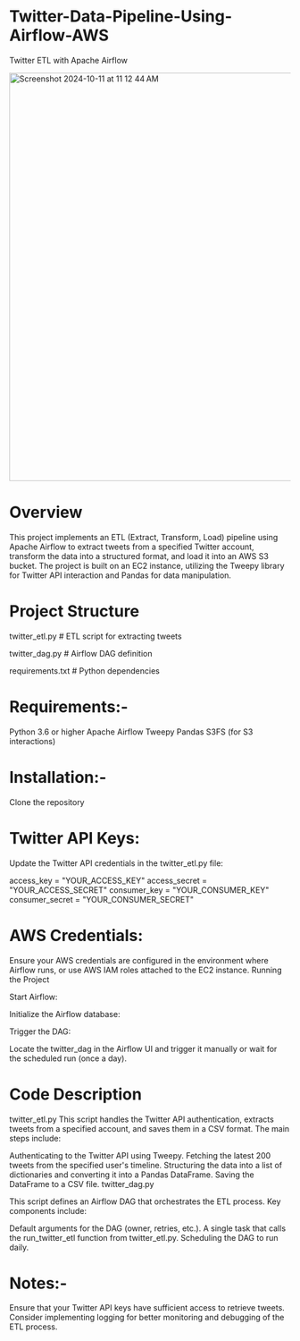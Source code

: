 
# Twitter-Data-Pipeline-Using-Airflow-AWS

Twitter ETL with Apache Airflow

<img width="730" alt="Screenshot 2024-10-11 at 11 12 44 AM" src="https://github.com/user-attachments/assets/d5e8c680-aeea-4eda-81f1-9710c7cfda56">


# Overview

This project implements an ETL (Extract, Transform, Load) pipeline using Apache Airflow to extract tweets from a specified Twitter account, transform the data into a structured format, and load it into an AWS S3 bucket. The project is built on an EC2 instance, utilizing the Tweepy library for Twitter API interaction and Pandas for data manipulation.

# Project Structure

twitter_etl.py        # ETL script for extracting tweets

twitter_dag.py        # Airflow DAG definition

requirements.txt       # Python dependencies

# Requirements:-
Python 3.6 or higher
Apache Airflow
Tweepy
Pandas
S3FS (for S3 interactions)

# Installation:-
Clone the repository

# Twitter API Keys:

Update the Twitter API credentials in the twitter_etl.py file:

access_key = "YOUR_ACCESS_KEY"
access_secret = "YOUR_ACCESS_SECRET"
consumer_key = "YOUR_CONSUMER_KEY"
consumer_secret = "YOUR_CONSUMER_SECRET"

# AWS Credentials:

Ensure your AWS credentials are configured in the environment where Airflow runs, or use AWS IAM roles attached to the EC2 instance.
Running the Project

Start Airflow:

Initialize the Airflow database:

Trigger the DAG:

Locate the twitter_dag in the Airflow UI and trigger it manually or wait for the scheduled run (once a day).

# Code Description
twitter_etl.py
This script handles the Twitter API authentication, extracts tweets from a specified account, and saves them in a CSV format. The main steps include:

Authenticating to the Twitter API using Tweepy.
Fetching the latest 200 tweets from the specified user's timeline.
Structuring the data into a list of dictionaries and converting it into a Pandas DataFrame.
Saving the DataFrame to a CSV file.
twitter_dag.py

This script defines an Airflow DAG that orchestrates the ETL process. Key components include:

Default arguments for the DAG (owner, retries, etc.).
A single task that calls the run_twitter_etl function from twitter_etl.py.
Scheduling the DAG to run daily.

# Notes:-
Ensure that your Twitter API keys have sufficient access to retrieve tweets.
Consider implementing logging for better monitoring and debugging of the ETL process.
